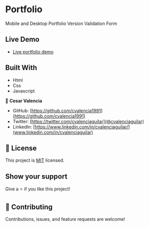 
# Portfolio

Mobile and Desktop Portfolio Version Validation Form 


 ## Live Demo 
 
- [Live portfolio demo]( https://cvalencia1991.github.io/Portfolio/)


## Built With

- Html
- Css
- Javascript

👤 **Cesar Valencia**

- GitHub: [https://github.com/cvalencia1991](https://github.com/cvalencia1991)
- Twitter: [https://twitter.com/cvalenciaguilar](@cvalenciaguilar)
- LinkedIn: [https://www.linkedin.com/in/cvalenciaguilar/](www.linkedin.com/in/cvalenciaguilar)

## 📝 License

This project is [MIT](./LICENSE) licensed.


## Show your support

Give a ⭐️ if you like this project!


## 🤝 Contributing

Contributions, issues, and feature requests are welcome!
